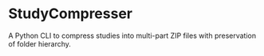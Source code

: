 # StudyCompresser
A Python CLI to compress studies into multi-part ZIP files with preservation of folder hierarchy.

